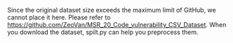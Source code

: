 Since the original dataset size exceeds the maximum limit of GitHub, we cannot place it here. Please refer to https://github.com/ZeoVan/MSR_20_Code_vulnerability_CSV_Dataset.
When you download the dataset, spilt.py can help you preprocess them.
